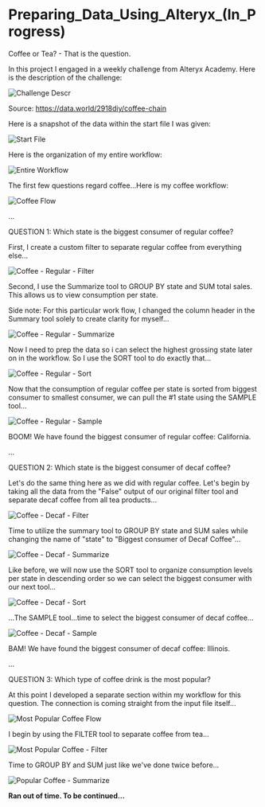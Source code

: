 # Preparing_Data_Using_Alteryx_(In_Progress)

Coffee or Tea? - That is the question. 

In this project I engaged in a weekly challenge from Alteryx Academy. Here is the description of the challenge:

![Challenge Descr](https://user-images.githubusercontent.com/100732722/235212229-147bdc42-a21c-470c-8d67-e06d38482b61.png)

Source: https://data.world/2918diy/coffee-chain

Here is a snapshot of the data within the start file I was given:

![Start File](https://user-images.githubusercontent.com/100732722/235213134-590e8048-4f60-4e3f-9867-29a546ebac52.png)

Here is the organization of my entire workflow:

![Entire Workflow](https://user-images.githubusercontent.com/100732722/235213197-13558e22-ed98-45d3-90e4-f95916fcd268.png)

The first few questions regard coffee...Here is my coffee workflow:

![Coffee Flow](https://user-images.githubusercontent.com/100732722/235213413-75deed1a-4669-4df5-97e5-779f27240fac.png)

...

QUESTION 1: Which state is the biggest consumer of regular coffee?
 
 First, I create a custom filter to separate regular coffee from everything else...
 
 ![Coffee - Regular - Filter](https://user-images.githubusercontent.com/100732722/235213902-7c089506-9bee-4e07-b029-a2cb2cef56ee.png)
 
 Second, I use the Summarize tool to GROUP BY state and SUM total sales. This allows us to view consumption per state. 
 
 Side note: For this particular work flow, I changed the column header in the Summary tool solely to create clarity for myself...
 
 ![Coffee - Regular - Summarize](https://user-images.githubusercontent.com/100732722/235215662-544efb42-814c-4334-9b56-130291b4c9f8.png)
 
 Now I need to prep the data so i can select the highest grossing state later on in the workflow. So I use the SORT tool to do exactly that...
 
 ![Coffee - Regular - Sort](https://user-images.githubusercontent.com/100732722/235216347-039cdfc1-28fd-4546-8a65-8c57a384f3bc.png)
 
 Now that the consumption of regular coffee per state is sorted from biggest consumer to smallest consumer, we can pull the #1 state using the SAMPLE tool...
 
 ![Coffee - Regular - Sample](https://user-images.githubusercontent.com/100732722/235216807-c688b351-0423-4cf1-a43b-442d6af790dc.png)

BOOM! We have found the biggest consumer of regular coffee: California.

...

QUESTION 2: Which state is the biggest consumer of decaf coffee?

Let's do the same thing here as we did with regular coffee. Let's begin by taking all the data from the "False" output of our original filter tool and separate decaf coffee from all tea products...

![Coffee - Decaf - Filter](https://user-images.githubusercontent.com/100732722/235219327-e9c909fe-0132-4539-a753-691ffc50662f.png)

Time to utilize the summary tool to GROUP BY state and SUM sales while changing the name of "state" to "Biggest consumer of Decaf Coffee"...

![Coffee - Decaf - Summarize](https://user-images.githubusercontent.com/100732722/235220709-652de9b2-2cc9-4595-a492-41ceb08f2cbe.png)

Like before, we will now use the SORT tool to organize consumption levels per state in descending order so we can select the biggest consumer with our next tool...

![Coffee - Decaf - Sort](https://user-images.githubusercontent.com/100732722/235221240-2ec48f09-e801-4dfe-97c4-863258becb1a.png)

...The SAMPLE tool...time to select the biggest consumer of decaf coffee...

![Coffee - Decaf - Sample](https://user-images.githubusercontent.com/100732722/235222033-9c53425d-8b54-4a16-a300-882d4ddbc053.png)

BAM! We have found the biggest consumer of decaf coffee: Illinois.

...

QUESTION 3: Which type of coffee drink is the most popular?

At this point I developed a separate section within my workflow for this question. The connection is coming straight from the input file itself...

![Most Popular Coffee Flow](https://user-images.githubusercontent.com/100732722/235222843-1b4eb5f4-588b-48a7-8326-84076e9a83d4.png)

I begin by using the FILTER tool to separate coffee from tea...

![Most Popular Coffee - Filter](https://user-images.githubusercontent.com/100732722/235225960-20e51c35-0176-46e2-9aa5-b7baf0fc38d7.png)

Time to GROUP BY and SUM just like we've done twice before...

![Popular Coffee - Summarize](https://user-images.githubusercontent.com/100732722/235226476-46e09f84-06c8-484d-ba87-ee655add74af.png)

**Ran out of time. To be continued...**
